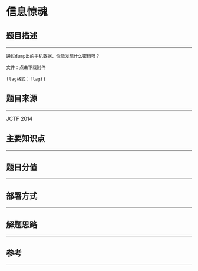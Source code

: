 # 信息惊魂

## 题目描述
---
```
通过dump出的手机数据，你能发现什么密码吗？

文件：点击下载附件

flag格式：flag{}
```

## 题目来源
---
JCTF 2014

## 主要知识点
---


## 题目分值
---


## 部署方式
---


## 解题思路
---


## 参考
---
